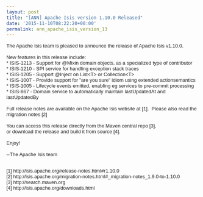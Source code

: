 ```yaml
---
layout: post
title: "[ANN] Apache Isis version 1.10.0 Released"
date: '2015-11-10T08:22:20+00:00'
permalink: ann_apache_isis_version_13
---
```

<div style="color: #222222; font-family: arial, sans-serif; font-size: small;">The Apache Isis team is pleased to announce the release of Apache Isis v1.10.0.</div>
  <div style="color: #222222; font-family: arial, sans-serif; font-size: small;"><br /></div>
  <div style="color: #222222; font-family: arial, sans-serif; font-size: small;">New features in this release include:</div>
  <div style="color: #222222; font-family: arial, sans-serif; font-size: small;">* ISIS-1213 - Support for @Mixin domain objects, as a specialized type of contributor</div>
  <div style="color: #222222; font-family: arial, sans-serif; font-size: small;">
    <div>* ISIS-1210 - SPI service for handling exception stack traces</div>
    <div>* ISIS-1205 - Support @Inject on List&lt;T&gt; or Collection&lt;T&gt;</div>
    <div>* ISIS-1007 - Provide support for &quot;are you sure&quot; idiom using extended actionsemantics</div>
    <div>* ISIS-1005 - Lifecycle events emitted, enabling eg services to pre-commit processing</div>
    <div>* ISIS-867 - Domain service to automatically maintain lastUpdatedAt and lastUpdatedBy</div>
  </div>
  <div style="color: #222222; font-family: arial, sans-serif; font-size: small;"><br /></div>
  <div style="color: #222222; font-family: arial, sans-serif; font-size: small;">Full release notes are available on the Apache Isis website at [1]. &nbsp;Please also read the migration notes [2]</div>
  <div style="color: #222222; font-family: arial, sans-serif; font-size: small;"><br /></div>
  <div style="color: #222222; font-family: arial, sans-serif; font-size: small;">You can access this release directly from the Maven central repo [3],</div>
  <div style="color: #222222; font-family: arial, sans-serif; font-size: small;">or download the release and build it from source [4].</div>
  <div style="color: #222222; font-family: arial, sans-serif; font-size: small;"><br /></div>
  <div style="color: #222222; font-family: arial, sans-serif; font-size: small;">Enjoy!</div>
  <div style="color: #222222; font-family: arial, sans-serif; font-size: small;"><br /></div>
  <div style="color: #222222; font-family: arial, sans-serif; font-size: small;">--The Apache Isis team</div>
  <div style="color: #222222; font-family: arial, sans-serif; font-size: small;"><br /></div>
  <div style="color: #222222; font-family: arial, sans-serif; font-size: small;">
    <p>[1] http://isis.apache.org/release-notes.html#r1.10.0<br />[2]&nbsp;http://isis.apache.org/migration-notes.html#_migration-notes_1.9.0-to-1.10.0<br />[3] http://search.maven.org<br />[4] http://isis.apache.org/downloads.html&nbsp;</p>
  </div>
